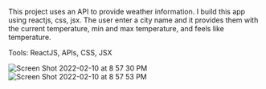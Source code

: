 This project uses an API to provide weather information. I build this app using reactjs, css, jsx. The user enter a city name and it provides them with the current temperature, min and max temperature, and feels like temperature.

Tools: ReactJS, APIs, CSS, JSX

![Screen Shot 2022-02-10 at 8 57 30 PM](https://user-images.githubusercontent.com/88109038/153541079-34304707-bb23-48b0-abed-16b4c8e6be3d.png)
![Screen Shot 2022-02-10 at 8 57 53 PM](https://user-images.githubusercontent.com/88109038/153541084-2a47e4b8-9fd3-4141-b633-049b7116e736.png)
